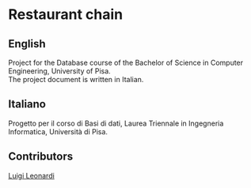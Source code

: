 # Restaurant chain

## English
Project for the Database course of the Bachelor of Science in Computer Engineering, University of Pisa.   
The project document is written in Italian.  

## Italiano
Progetto per il corso di Basi di dati, Laurea Triennale in Ingegneria Informatica, Università di Pisa.  

## Contributors
[Luigi Leonardi](https://github.com/luigix25)
